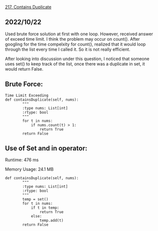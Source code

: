 [217. Contains Duplicate](https://leetcode.com/problems/contains-duplicate/)
## 2022/10/22
Used brute force solution at first with one loop. However, received answer of exceed time limit. I think the problem may occur on count(). After googling for the time
compelxity for count(), realized that it would loop through the list every time I called it. So it is not really efficient. 

After looking into discussion under this question, I noticed that someone uses set() to keep track of the list, once there was a duplicate in set, it would return False. 

**Brute Force:**
---
```
Time Limit Exceeding
def containsDuplicate(self, nums):
        """
        :type nums: List[int]
        :rtype: bool
        """
        for t in nums:
            if nums.count(t) > 1:
                return True
        return False
```

**Use of Set and in operator:**
---

Runtime: 476 ms

Memory Usage: 24.1 MB

```
def containsDuplicate(self, nums):
        """
        :type nums: List[int]
        :rtype: bool
        """
        temp = set()
        for t in nums:
            if t in temp:
                return True
            else:
                temp.add(t)
        return False
```
